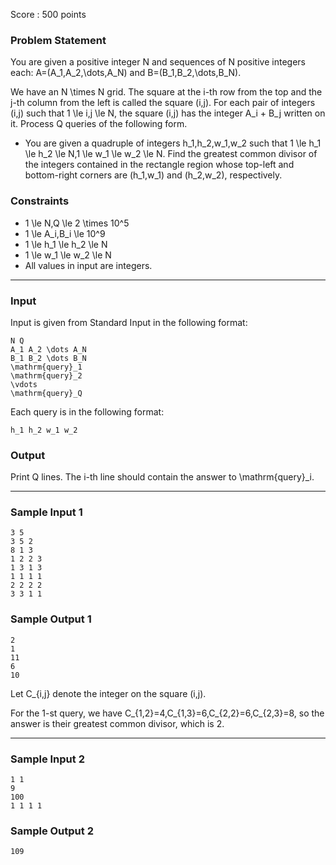Score : 500 points

### Problem Statement

You are given a positive integer N and sequences of N positive integers each: A=(A\_1,A\_2,\dots,A\_N) and B=(B\_1,B\_2,\dots,B\_N).

We have an N \times N grid. The square at the i-th row from the top and the j-th column from the left is called the square (i,j). For each pair of integers (i,j) such that 1 \le i,j \le N, the square (i,j) has the integer A\_i + B\_j written on it. Process Q queries of the following form.

* You are given a quadruple of integers h\_1,h\_2,w\_1,w\_2 such that 1 \le h\_1 \le h\_2 \le N,1 \le w\_1 \le w\_2 \le N. Find the greatest common divisor of the integers contained in the rectangle region whose top-left and bottom-right corners are (h\_1,w\_1) and (h\_2,w\_2), respectively.

### Constraints

* 1 \le N,Q \le 2 \times 10^5
* 1 \le A\_i,B\_i \le 10^9
* 1 \le h\_1 \le h\_2 \le N
* 1 \le w\_1 \le w\_2 \le N
* All values in input are integers.

---

### Input

Input is given from Standard Input in the following format:

```
N Q
A_1 A_2 \dots A_N
B_1 B_2 \dots B_N
\mathrm{query}_1
\mathrm{query}_2
\vdots
\mathrm{query}_Q
```

Each query is in the following format:

```
h_1 h_2 w_1 w_2
```

### Output

Print Q lines. The i-th line should contain the answer to \mathrm{query}\_i.

---

### Sample Input 1

```
3 5
3 5 2
8 1 3
1 2 2 3
1 3 1 3
1 1 1 1
2 2 2 2
3 3 1 1
```

### Sample Output 1

```
2
1
11
6
10
```

Let C\_{i,j} denote the integer on the square (i,j).

For the 1-st query, we have C\_{1,2}=4,C\_{1,3}=6,C\_{2,2}=6,C\_{2,3}=8, so the answer is their greatest common divisor, which is 2.

---

### Sample Input 2

```
1 1
9
100
1 1 1 1
```

### Sample Output 2

```
109
```